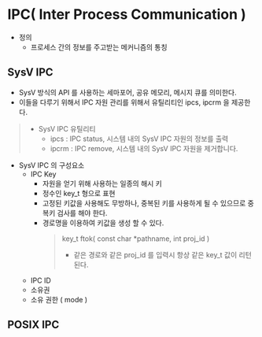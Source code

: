 # IPC( Inter Process Communication )
* 정의 
	- 프로세스 간의 정보를 주고받는 메커니즘의 통칭

## SysV IPC
* SysV 방식의 API 를 사용하는 세마포어, 공유 메모리, 메시지 큐를 의미한다.
* 이들을 다루기 위해서 IPC 자원 관리를 위해서 유틸리티인 ipcs, ipcrm 을 제공한다.

> * SysV IPC 유틸리티  
>	- ipcs  : IPC status, 시스템 내의 SysV IPC 자원의 정보를 출력  
>	- ipcrm : IPC remove, 시스템 내의 SysV IPC 자원을 제거합니다.  

* SysV IPC 의 구성요소
	- IPC Key 
		- 자원을 얻기 위해 사용하는 일종의 해시 키
		- 정수인 key_t 형으로 표현
		- 고정된 키값을 사용해도 무방하나, 
		중복된 키를 사용하게 될 수 있으므로 중복키 검사를 해야 한다.
		- 경로명을 이용하여 키값을 생성 할 수 있다.
			> key_t ftok( const char *pathname, int proj_id )
			> 	* 같은 경로와 같은 proj_id 를 입력시 항상 같은 key_t 값이 리턴된다.
	- IPC ID
	- 소유권
	- 소유 권한 ( mode )

## POSIX IPC
